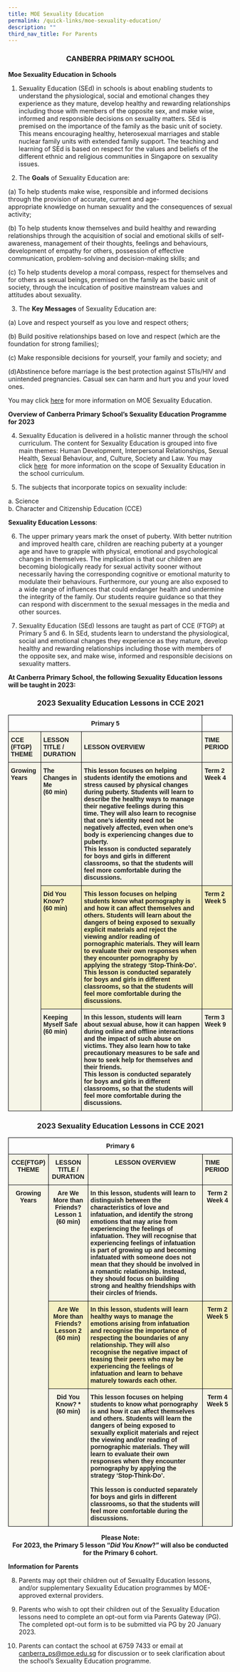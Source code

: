 ```yaml
---
title: MOE Sexuality Education
permalink: /quick-links/moe-sexuality-education/
description: ""
third_nav_title: For Parents
---
```


<h3><center>CANBERRA PRIMARY SCHOOL</center></h3>

**Moe Sexuality Education in Schools**

1. Sexuality Education (SEd) in schools is about enabling students to understand the physiological, social and emotional changes they experience as they mature, develop healthy and rewarding relationships including those with members of the opposite sex, and make wise, informed and responsible decisions on sexuality matters. SEd is premised on the importance of the family as the basic unit of society. This means encouraging healthy, heterosexual marriages and stable nuclear family units with extended family support. The teaching and learning of SEd is based on respect for the values and beliefs of the different ethnic and religious communities in Singapore on sexuality issues.

2. The **Goals** of Sexuality Education are:

(a) To help students make wise, responsible and informed decisions through the provision of accurate, current and age-appropriate knowledge on human sexuality and the consequences of sexual activity;

(b) To help students know themselves and build healthy and rewarding relationships through the acquisition of social and emotional skills of self-awareness, management of their thoughts, feelings and behaviours, development of empathy for others, possession of effective communication, problem-solving and decision-making skills; and

(c) To help students develop a moral compass, respect for themselves and for others as sexual beings, premised on the family as the basic unit of society, through the inculcation of positive mainstream values and attitudes about sexuality.

3. The **Key Messages** of Sexuality Education are:

(a) Love and respect yourself as you love and respect others;

(b) Build positive relationships based on love and respect (which are the foundation for strong families);

(c) Make responsible decisions for yourself, your family and society; and

(d)Abstinence before marriage is the best protection against STIs/HIV and unintended pregnancies. Casual sex can harm and hurt you and your loved ones.

You may click [here](https://go.gov.sg/moe-sexuality-education) for more information on MOE Sexuality Education.

**Overview of Canberra Primary School’s Sexuality Education Programme for 2023**

4. Sexuality Education is delivered in a holistic manner through the school curriculum. The content for Sexuality Education is grouped into five main themes: Human Development, Interpersonal Relationships, Sexual Health, Sexual Behaviour, and, Culture, Society and Law. You may click [here](https://go.gov.sg/moe-sexuality-education-scope)  for more information on the scope of Sexuality Education in the school curriculum.

5. The subjects that incorporate topics on sexuality include:

a. Science<br>
b. Character and Citizenship Education (CCE)

  

**Sexuality Education Lessons**:

6. The upper primary years mark the onset of puberty. With better nutrition and improved health care, children are reaching puberty at a younger age and have to grapple with physical, emotional and psychological changes in themselves. The implication is that our children are becoming biologically ready for sexual activity sooner without necessarily having the corresponding cognitive or emotional maturity to modulate their behaviours. Furthermore, our young are also exposed to a wide range of influences that could endanger health and undermine the integrity of the family. Our students require guidance so that they can respond with discernment to the sexual messages in the media and other sources.

7. Sexuality Education (SEd) lessons are taught as part of CCE (FTGP) at Primary 5 and 6. In SEd, students learn to understand the physiological, social and emotional changes they experience as they mature, develop healthy and rewarding relationships including those with members of the opposite sex, and make wise, informed and responsible decisions on sexuality matters. 

  

**At Canberra Primary School, the following Sexuality Education lessons will be taught in 2023:**

<h3><center>2023 Sexuality Education Lessons in CCE 2021</center></h3>

<style type="text/css">
.tg  {border-collapse:collapse;border-spacing:0;}
.tg td{border-color:black;border-style:solid;border-width:1px;font-family:Arial, sans-serif;font-size:14px;
  overflow:hidden;padding:10px 5px;word-break:normal;}
.tg th{border-color:black;border-style:solid;border-width:1px;font-family:Arial, sans-serif;font-size:14px;
  font-weight:normal;overflow:hidden;padding:10px 5px;word-break:normal;}
.tg .tg-baqh{text-align:center;vertical-align:top}
.tg .tg-0lax{text-align:left;vertical-align:top}
.tg .tg-ukb2{background-color:#F6F5E7;font-weight:bold;text-align:left;vertical-align:top}
.tg .tg-lio6{background-color:#F5F0C3;font-weight:bold;text-align:left;vertical-align:top}
</style>
<table class="tg">
<thead>
  <tr>
    <th class="tg-baqh" colspan="3"><span style="font-weight:bold">Primary 5</span></th>
    <th class="tg-0lax"></th>
  </tr>
</thead>
<tbody>
  <tr>
    <td class="tg-ukb2">CCE (FTGP) THEME</td>
    <td class="tg-ukb2">LESSON TITLE / DURATION</td>
    <td class="tg-ukb2"> <br>LESSON OVERVIEW</td>
    <td class="tg-ukb2">TIME PERIOD</td>
  </tr>
  <tr>
    <td class="tg-ukb2" rowspan="3">Growing Years</td>
    <td class="tg-ukb2">The Changes in Me<br>(60 min)</td>
    <td class="tg-ukb2">This lesson focuses on helping students identify the emotions and stress caused by physical changes during puberty. Students will learn to describe the healthy ways to manage their negative feelings during this time. They will also learn to recognise that one’s identity need not be negatively affected, even when one’s body is experiencing changes due to puberty.<br>This lesson is conducted separately for boys and girls in different classrooms, so that the students will feel more comfortable during the discussions.</td>
    <td class="tg-ukb2">Term 2 Week 4</td>
  </tr>
  <tr>
    <td class="tg-lio6"> Did You Know?<br>(60 min)<br> </td>
    <td class="tg-lio6">This lesson focuses on helping students know what pornography is and how it can affect themselves and others. Students will learn about the dangers of being exposed to sexually explicit materials and reject the viewing and/or reading of pornographic materials. They will learn to evaluate their own responses when they encounter pornography by applying the strategy ‘Stop-Think-Do’.<br>This lesson is conducted separately for boys and girls in different classrooms, so that the students will feel more comfortable during the discussions.</td>
    <td class="tg-lio6">Term 2 Week 5</td>
  </tr>
  <tr>
    <td class="tg-ukb2">Keeping Myself Safe<br>(60 min)<br> </td>
    <td class="tg-ukb2">In this lesson, students will learn about sexual abuse, how it can happen during online and offline interactions and the impact of such abuse on victims. They also learn how to take precautionary measures to be safe and how to seek help for themselves and their friends.<br>This lesson is conducted separately for boys and girls in different classrooms, so that the students will feel more comfortable during the discussions.</td>
    <td class="tg-ukb2">Term 3 Week 9</td>
  </tr>
</tbody>
</table>

<h3><center>2023 Sexuality Education Lessons in CCE 2021</center></h3>

<style type="text/css">
.tg  {border-collapse:collapse;border-spacing:0;}
.tg td{border-color:black;border-style:solid;border-width:1px;font-family:Arial, sans-serif;font-size:14px;
  overflow:hidden;padding:10px 5px;word-break:normal;}
.tg th{border-color:black;border-style:solid;border-width:1px;font-family:Arial, sans-serif;font-size:14px;
  font-weight:normal;overflow:hidden;padding:10px 5px;word-break:normal;}
.tg .tg-baqh{text-align:center;vertical-align:top}
.tg .tg-w350{background-color:#F6F5E7;font-weight:bold;text-align:center;vertical-align:top}
.tg .tg-ukb2{background-color:#F6F5E7;font-weight:bold;text-align:left;vertical-align:top}
.tg .tg-t66s{background-color:#F5F0C3;font-weight:bold;text-align:center;vertical-align:top}
.tg .tg-lio6{background-color:#F5F0C3;font-weight:bold;text-align:left;vertical-align:top}
</style>
<table class="tg">
<thead>
  <tr>
    <th class="tg-baqh" colspan="4"><span style="font-weight:bold">Primary 6</span></th>
  </tr>
</thead>
<tbody>
  <tr>
    <td class="tg-w350">CCE(FTGP) THEME</td>
    <td class="tg-w350">LESSON TITLE / DURATION</td>
    <td class="tg-w350">LESSON OVERVIEW</td>
    <td class="tg-ukb2">TIME PERIOD</td>
  </tr>
  <tr>
    <td class="tg-w350" rowspan="3">Growing Years</td>
    <td class="tg-w350">Are We More than Friends?<br>Lesson 1<br>(60 min)</td>
    <td class="tg-ukb2">In this lesson, students will learn to distinguish between the characteristics of love and infatuation, and identify the strong emotions that may arise from experiencing the feelings of infatuation. They will recognise that experiencing feelings of infatuation is part of growing up and becoming infatuated with someone does not mean that they should be involved in a romantic relationship. Instead, they should focus on building strong and healthy friendships with their circles of friends.</td>
    <td class="tg-w350">Term 2 Week 4</td>
  </tr>
  <tr>
    <td class="tg-t66s">Are We More than Friends?<br>Lesson 2<br>(60 min)</td>
    <td class="tg-lio6">In this lesson, students will learn healthy ways to manage the emotions arising from infatuation and recognise the importance of respecting the boundaries of any relationship. They will also recognise the negative impact of teasing their peers who may be experiencing the feelings of infatuation and learn to behave maturely towards each other.</td>
    <td class="tg-t66s">Term 2 Week 5</td>
  </tr>
  <tr>
    <td class="tg-w350">Did You Know? *<br>(60 min)<br> <br> </td>
    <td class="tg-ukb2">This lesson focuses on helping students to know what pornography is and how it can affect themselves and others. Students will learn the dangers of being exposed to sexually explicit materials and reject the viewing and/or reading of pornographic materials. They will learn to evaluate their own responses when they encounter pornography by applying the strategy ‘Stop-Think-Do’.<br> <br>This lesson is conducted separately for boys and girls in different classrooms, so that the students will feel more comfortable during the discussions.</td>
    <td class="tg-w350">Term 4 Week 5</td>
  </tr>
</tbody>
</table>



<center><b>Please Note:<br>
For 2023, the Primary 5 lesson “<i>Did You Know</i>?” will also be conducted for the Primary 6 cohort.</b></center>

**Information for Parents**

8. Parents may opt their children out of Sexuality Education lessons, and/or supplementary Sexuality Education programmes by MOE-approved external providers.

9. Parents who wish to opt their children out of the Sexuality Education lessons need to complete an opt-out form via Parents Gateway (PG). The completed opt-out form is to be submitted via PG by 20 January 2023.

10. Parents can contact the school at 6759 7433 or email at canberra_ps@moe.edu.sg for discussion or to seek clarification about the school’s Sexuality Education programme.
